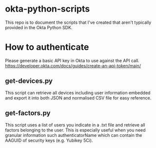 # okta-python-scripts
This repo is to document the scripts that I've created that aren't typically provided in the Okta Python SDK.

# How to authenticate
Please generate a basic API key in Okta to use against the API call.
https://developer.okta.com/docs/guides/create-an-api-token/main/

## get-devices.py
This script can retrieve all devices including user information embedded and export it into both JSON and normalised CSV file for easy reference.

## get-factors.py
This script uses a list of users you indicate in a .txt file and retrieve all factors belonging to the user. This is especially useful when you need granular information such authenticatorName which can contain the AAGUID of security keys (e.g. Yubikey 5Ci).
